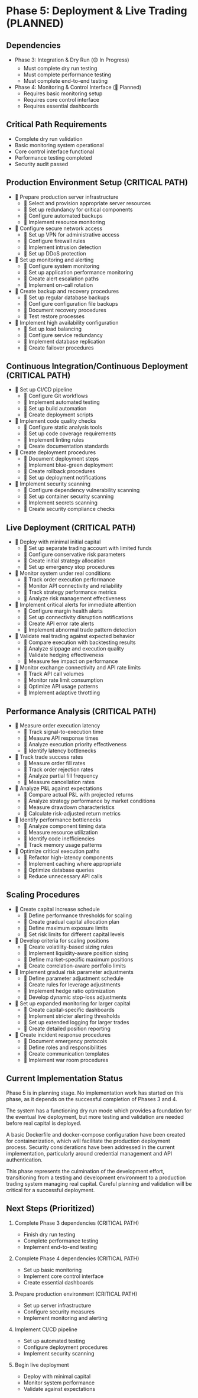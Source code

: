 # Phase 5: Deployment & Live Trading (PLANNED)

## Dependencies
- Phase 3: Integration & Dry Run (🟡 In Progress)
  - Must complete dry run testing
  - Must complete performance testing
  - Must complete end-to-end testing
- Phase 4: Monitoring & Control Interface (🔲 Planned)
  - Requires basic monitoring setup
  - Requires core control interface
  - Requires essential dashboards

## Critical Path Requirements
- Complete dry run validation
- Basic monitoring system operational
- Core control interface functional
- Performance testing completed
- Security audit passed

## Production Environment Setup (CRITICAL PATH)
- 🔲 Prepare production server infrastructure
  - 🔲 Select and provision appropriate server resources
  - 🔲 Set up redundancy for critical components
  - 🔲 Configure automated backups
  - 🔲 Implement resource monitoring
- 🔲 Configure secure network access
  - 🔲 Set up VPN for administrative access
  - 🔲 Configure firewall rules
  - 🔲 Implement intrusion detection
  - 🔲 Set up DDoS protection
- 🔲 Set up monitoring and alerting
  - 🔲 Configure system monitoring
  - 🔲 Set up application performance monitoring
  - 🔲 Create alert escalation paths
  - 🔲 Implement on-call rotation
- 🔲 Create backup and recovery procedures
  - 🔲 Set up regular database backups
  - 🔲 Configure configuration file backups
  - 🔲 Document recovery procedures
  - 🔲 Test restore processes
- 🔲 Implement high availability configuration
  - 🔲 Set up load balancing
  - 🔲 Configure service redundancy
  - 🔲 Implement database replication
  - 🔲 Create failover procedures

## Continuous Integration/Continuous Deployment (CRITICAL PATH)
- 🔲 Set up CI/CD pipeline
  - 🔲 Configure Git workflows
  - 🔲 Implement automated testing
  - 🔲 Set up build automation
  - 🔲 Create deployment scripts
- 🔲 Implement code quality checks
  - 🔲 Configure static analysis tools
  - 🔲 Set up code coverage requirements
  - 🔲 Implement linting rules
  - 🔲 Create documentation standards
- 🔲 Create deployment procedures
  - 🔲 Document deployment steps
  - 🔲 Implement blue-green deployment
  - 🔲 Create rollback procedures
  - 🔲 Set up deployment notifications
- 🔲 Implement security scanning
  - 🔲 Configure dependency vulnerability scanning
  - 🔲 Set up container security scanning
  - 🔲 Implement secrets scanning
  - 🔲 Create security compliance checks

## Live Deployment (CRITICAL PATH)
- 🔲 Deploy with minimal initial capital
  - 🔲 Set up separate trading account with limited funds
  - 🔲 Configure conservative risk parameters
  - 🔲 Create initial strategy allocation
  - 🔲 Set up emergency stop procedures
- 🔲 Monitor system under real conditions
  - 🔲 Track order execution performance
  - 🔲 Monitor API connectivity and reliability
  - 🔲 Track strategy performance metrics
  - 🔲 Analyze risk management effectiveness
- 🔲 Implement critical alerts for immediate attention
  - 🔲 Configure margin health alerts
  - 🔲 Set up connectivity disruption notifications
  - 🔲 Create API error rate alerts
  - 🔲 Implement abnormal trade pattern detection
- 🔲 Validate real trading against expected behavior
  - 🔲 Compare execution with backtesting results
  - 🔲 Analyze slippage and execution quality
  - 🔲 Validate hedging effectiveness
  - 🔲 Measure fee impact on performance
- 🔲 Monitor exchange connectivity and API rate limits
  - 🔲 Track API call volumes
  - 🔲 Monitor rate limit consumption
  - 🔲 Optimize API usage patterns
  - 🔲 Implement adaptive throttling

## Performance Analysis (CRITICAL PATH)
- 🔲 Measure order execution latency
  - 🔲 Track signal-to-execution time
  - 🔲 Measure API response times
  - 🔲 Analyze execution priority effectiveness
  - 🔲 Identify latency bottlenecks
- 🔲 Track trade success rates
  - 🔲 Measure order fill rates
  - 🔲 Track order rejection rates
  - 🔲 Analyze partial fill frequency
  - 🔲 Measure cancellation rates
- 🔲 Analyze P&L against expectations
  - 🔲 Compare actual P&L with projected returns
  - 🔲 Analyze strategy performance by market conditions
  - 🔲 Measure drawdown characteristics
  - 🔲 Calculate risk-adjusted return metrics
- 🔲 Identify performance bottlenecks
  - 🔲 Analyze component timing data
  - 🔲 Measure resource utilization
  - 🔲 Identify code inefficiencies
  - 🔲 Track memory usage patterns
- 🔲 Optimize critical execution paths
  - 🔲 Refactor high-latency components
  - 🔲 Implement caching where appropriate
  - 🔲 Optimize database queries
  - 🔲 Reduce unnecessary API calls

## Scaling Procedures
- 🔲 Create capital increase schedule
  - 🔲 Define performance thresholds for scaling
  - 🔲 Create gradual capital allocation plan
  - 🔲 Define maximum exposure limits
  - 🔲 Set risk limits for different capital levels
- 🔲 Develop criteria for scaling positions
  - 🔲 Create volatility-based sizing rules
  - 🔲 Implement liquidity-aware position sizing
  - 🔲 Define market-specific maximum positions
  - 🔲 Create correlation-aware portfolio limits
- 🔲 Implement gradual risk parameter adjustments
  - 🔲 Define parameter adjustment schedule
  - 🔲 Create rules for leverage adjustments
  - 🔲 Implement hedge ratio optimization
  - 🔲 Develop dynamic stop-loss adjustments
- 🔲 Set up expanded monitoring for larger capital
  - 🔲 Create capital-specific dashboards
  - 🔲 Implement stricter alerting thresholds
  - 🔲 Set up extended logging for larger trades
  - 🔲 Create detailed position reporting
- 🔲 Create incident response procedures
  - 🔲 Document emergency protocols
  - 🔲 Define roles and responsibilities
  - 🔲 Create communication templates
  - 🔲 Implement war room procedures

## Current Implementation Status
Phase 5 is in planning stage. No implementation work has started on this phase, as it depends on the successful completion of Phases 3 and 4.

The system has a functioning dry run mode which provides a foundation for the eventual live deployment, but more testing and validation are needed before real capital is deployed.

A basic Dockerfile and docker-compose configuration have been created for containerization, which will facilitate the production deployment process. Security considerations have been addressed in the current implementation, particularly around credential management and API authentication.

This phase represents the culmination of the development effort, transitioning from a testing and development environment to a production trading system managing real capital. Careful planning and validation will be critical for a successful deployment.

## Next Steps (Prioritized)
1. Complete Phase 3 dependencies (CRITICAL PATH)
   - Finish dry run testing
   - Complete performance testing
   - Implement end-to-end testing

2. Complete Phase 4 dependencies (CRITICAL PATH)
   - Set up basic monitoring
   - Implement core control interface
   - Create essential dashboards

3. Prepare production environment (CRITICAL PATH)
   - Set up server infrastructure
   - Configure security measures
   - Implement monitoring and alerting

4. Implement CI/CD pipeline
   - Set up automated testing
   - Configure deployment procedures
   - Implement security scanning

5. Begin live deployment
   - Deploy with minimal capital
   - Monitor system performance
   - Validate against expectations 